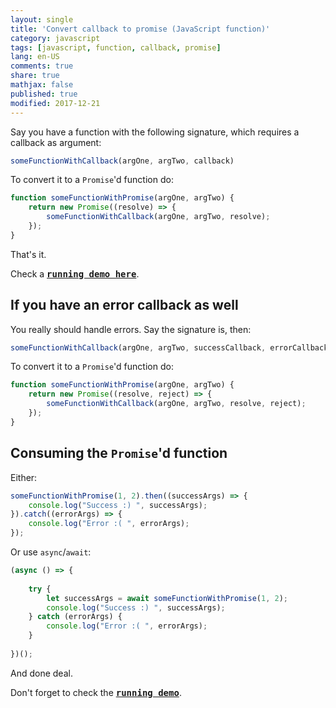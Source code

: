```yaml
---
layout: single
title: 'Convert callback to promise (JavaScript function)'
category: javascript
tags: [javascript, function, callback, promise]
lang: en-US
comments: true
share: true
mathjax: false
published: true
modified: 2017-12-21
---
```


Say you have a function with the following signature, which requires a callback as argument:

<!-- more -->

```javascript
someFunctionWithCallback(argOne, argTwo, callback)
```
    
To convert it to a `Promise`'d function do:

```javascript
function someFunctionWithPromise(argOne, argTwo) {
    return new Promise((resolve) => {
        someFunctionWithCallback(argOne, argTwo, resolve);
    });
}
```
    
That's it.


Check a [**<kbd>running demo here</kbd>**](https://jsfiddle.net/acdcjunior/jbe38chc/).

## If you have an error callback as well

You really should handle errors. Say the signature is, then:

```javascript
someFunctionWithCallback(argOne, argTwo, successCallback, errorCallback)
```
    
To convert it to a `Promise`'d function do:

```javascript
function someFunctionWithPromise(argOne, argTwo) {
    return new Promise((resolve, reject) => {
        someFunctionWithCallback(argOne, argTwo, resolve, reject);
    });
}
```

## Consuming the `Promise`'d function

Either:

```javascript
someFunctionWithPromise(1, 2).then((successArgs) => {
    console.log("Success :) ", successArgs);
}).catch((errorArgs) => {
    console.log("Error :( ", errorArgs);
});
```

Or use `async`/`await`:

```javascript
(async () => {
    
    try {
        let successArgs = await someFunctionWithPromise(1, 2);
        console.log("Success :) ", successArgs);
    } catch (errorArgs) {
        console.log("Error :( ", errorArgs);
    }
    
})();
```

And done deal.

Don't forget to check the [**<kbd>running demo</kbd>**](https://jsfiddle.net/acdcjunior/jbe38chc/).

